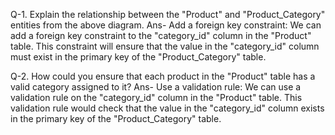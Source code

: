 Q-1. Explain the relationship between the "Product" and "Product_Category" entities from the above diagram.
Ans- Add a foreign key constraint: 
        We can add a foreign key constraint to the "category_id" column in the "Product" table. This constraint will ensure that the value in the "category_id" column must exist in the primary key of the "Product_Category" table.

Q-2. How could you ensure that each product in the "Product" table has a valid category assigned to it?
Ans- Use a validation rule: 
        We can use a validation rule on the "category_id" column in the "Product" table. This validation rule would check that the value in the "category_id" column exists in the primary key of the "Product_Category" table.